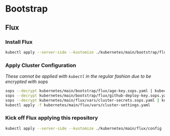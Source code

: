 # Bootstrap

## Flux

### Install Flux

```sh
kubectl apply --server-side --kustomize ./kubernetes/main/bootstrap/flux
```

### Apply Cluster Configuration

_These cannot be applied with `kubectl` in the regular fashion due to be encrypted with sops_

```sh
sops --decrypt kubernetes/main/bootstrap/flux/age-key.sops.yaml | kubectl apply -f -
sops --decrypt kubernetes/main/bootstrap/flux/github-deploy-key.sops.yaml | kubectl apply -f -
sops --decrypt kubernetes/main/flux/vars/cluster-secrets.sops.yaml | kubectl apply -f -
kubectl apply -f kubernetes/main/flux/vars/cluster-settings.yaml
```

### Kick off Flux applying this repository

```sh
kubectl apply --server-side --kustomize ./kubernetes/main/flux/config
```
